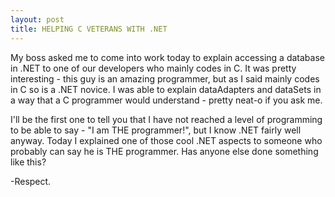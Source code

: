 ```yaml
---
layout: post
title: HELPING C VETERANS WITH .NET
---
```

My boss asked me to come into work today to explain accessing a database in .NET to one of our developers who mainly codes in C. It was pretty interesting - this guy is an amazing programmer, but as I said mainly codes in C so is a .NET novice. I was able to explain dataAdapters and dataSets in a way that a C programmer would understand - pretty neat-o if you ask me.

I'll be the first one to tell you that I have not reached a level of programming to be able to say - "I am THE programmer!", but I know .NET fairly well anyway. Today I explained one of those cool .NET aspects to someone who probably can say he is THE programmer. Has anyone else done something like this?

-Respect.